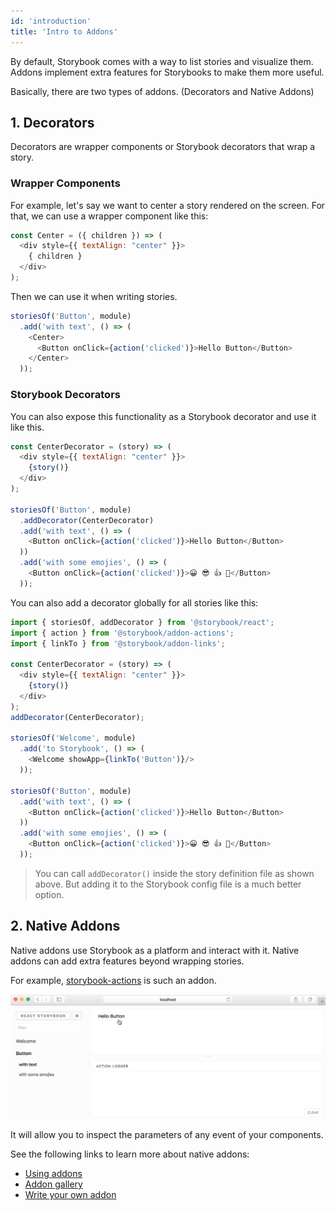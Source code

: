```yaml
---
id: 'introduction'
title: 'Intro to Addons'
---
```


By default, Storybook comes with a way to list stories and visualize them. Addons implement extra features for Storybooks to make them more useful.

Basically, there are two types of addons. (Decorators and Native Addons)

## 1. Decorators

Decorators are wrapper components or Storybook decorators that wrap a story.

### Wrapper Components

For example, let's say we want to center a story rendered on the screen. For that, we can use a wrapper component like this:

```js
const Center = ({ children }) => (
  <div style={{ textAlign: "center" }}>
    { children }
  </div>
);
```

Then we can use it when writing stories.

```js
storiesOf('Button', module)
  .add('with text', () => (
    <Center>
      <Button onClick={action('clicked')}>Hello Button</Button>
    </Center>
  ));
```

### Storybook Decorators

You can also expose this functionality as a Storybook decorator and use it like this.

```js
const CenterDecorator = (story) => (
  <div style={{ textAlign: "center" }}>
    {story()}
  </div>
);

storiesOf('Button', module)
  .addDecorator(CenterDecorator)
  .add('with text', () => (
    <Button onClick={action('clicked')}>Hello Button</Button>
  ))
  .add('with some emojies', () => (
    <Button onClick={action('clicked')}>😀 😎 👍 💯</Button>
  ));
```

You can also add a decorator globally for all stories like this:

```js
import { storiesOf, addDecorator } from '@storybook/react';
import { action } from '@storybook/addon-actions';
import { linkTo } from '@storybook/addon-links';

const CenterDecorator = (story) => (
  <div style={{ textAlign: "center" }}>
    {story()}
  </div>
);
addDecorator(CenterDecorator);

storiesOf('Welcome', module)
  .add('to Storybook', () => (
    <Welcome showApp={linkTo('Button')}/>
  ));

storiesOf('Button', module)
  .add('with text', () => (
    <Button onClick={action('clicked')}>Hello Button</Button>
  ))
  .add('with some emojies', () => (
    <Button onClick={action('clicked')}>😀 😎 👍 💯</Button>
  ));
```

> You can call `addDecorator()` inside the story definition file as shown above. But adding it to the Storybook config file is a much better option.

## 2. Native Addons

Native addons use Storybook as a platform and interact with it. Native addons can add extra features beyond wrapping stories.

For example, [storybook-actions](https://github.com/storybooks/storybook/tree/master/addons/actions) is such an addon.

![Demo of Storybook Addon Actions](../static/addon-actions-demo.gif)

It will allow you to inspect the parameters of any event of your components.

See the following links to learn more about native addons:

-   [Using addons](/addons/using-addons)
-   [Addon gallery](/addons/addon-gallery)
-   [Write your own addon](/addons/writing-addons)
